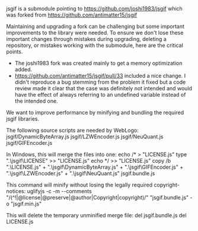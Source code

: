jsgif is a submodule pointing to https://github.com/joshi1983/jsgif which was forked from https://github.com/antimatter15/jsgif

Maintaining and upgrading a fork can be challenging but some important improvements to the library were needed.
To ensure we don't lose these important changes through mistakes during upgrading,
deleting a repository, or mistakes working with the submodule, here are the critical points.
- The joshi1983 fork was created mainly to get a memory optimization added.
- https://github.com/antimatter15/jsgif/pull/33 included a nice change.
I didn't reproduce a bug stemming from the problem it fixed but a code review made it clear that the case was definitely not intended and would have the effect of always referring to an undefined variable instead of the intended one.


We want to improve performance by minifying and bundling the required jsgif libraries.


The following source scripts are needed by WebLogo:
jsgif/DynamicByteArray.js
jsgif/LZWEncoder.js
jsgif/NeuQuant.js
jsgif/GIFEncoder.js

In Windows, this will merge the files into one:
echo /* > "LICENSE.js"
type ".\jsgif\LICENSE" >> "LICENSE.js"
echo */ >> "LICENSE.js"
copy /b ".\LICENSE.js" + ".\jsgif\DynamicByteArray.js" + ".\jsgif\GIFEncoder.js" + ".\jsgif\LZWEncoder.js" + ".\jsgif\NeuQuant.js" jsgif.bundle.js

This command will minify without losing the legally required copyright-notices:
uglifyjs -c -m --comments "/(^!|@license|@preserve|@author|Copyright|copyright)/" "jsgif.bundle.js" -o "jsgif.min.js"

This will delete the temporary unminified merge file:
del jsgif.bundle.js
del LICENSE.js